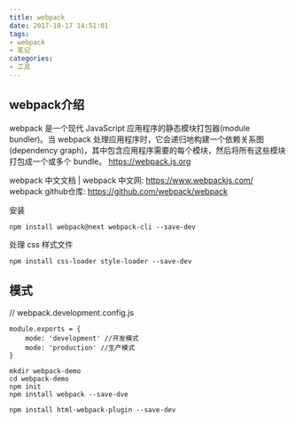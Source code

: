 ```yaml
---
title: webpack  
date: 2017-10-17 14:51:01
tags:
- webpack 
- 笔记
categories: 
- 工具 
---
```


## webpack介绍

webpack 是一个现代 JavaScript 应用程序的静态模块打包器(module bundler)。当 webpack 处理应用程序时，它会递归地构建一个依赖关系图(dependency graph)，其中包含应用程序需要的每个模块，然后将所有这些模块打包成一个或多个 bundle。 https://webpack.js.org

webpack 中文文档 | webpack 中文网: https://www.webpackjs.com/
webpack github仓库: https://github.com/webpack/webpack

安装
```
npm install webpack@next webpack-cli --save-dev
```

处理 css 样式文件
```
npm install css-loader style-loader --save-dev
```

## 模式
// webpack.development.config.js
```
module.exports = {
    mode: 'development' //开发模式
    mode: 'production' //生产模式
}    
```

```
mkdir webpack-demo
cd webpack-demo
npm init
npm install webpack --save-dve

npm install html-webpack-plugin --save-dev

```
